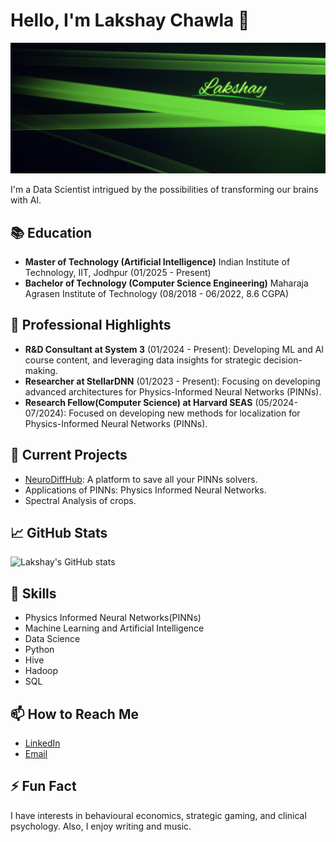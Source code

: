 # Hello, I'm Lakshay Chawla 👋

<img src="banner.jpg">

I'm a Data Scientist intrigued by the possibilities of transforming our brains with AI.

## 📚 Education

- **Master of Technology (Artificial Intelligence)**
  Indian Institute of Technology, IIT, Jodhpur (01/2025 - Present)
- **Bachelor of Technology (Computer Science Engineering)**
  Maharaja Agrasen Institute of Technology (08/2018 - 06/2022, 8.6 CGPA)

## 🌟 Professional Highlights
- **R&D Consultant at System 3** (01/2024 - Present): Developing ML and AI course content, and leveraging data insights for strategic decision-making.
- **Researcher at StellarDNN** (01/2023 - Present): Focusing on developing advanced architectures for Physics-Informed Neural Networks (PINNs).
- **Research Fellow(Computer Science) at Harvard SEAS** (05/2024-07/2024): Focused on developing new methods for localization for Physics-Informed Neural Networks (PINNs).

## 🔭 Current Projects
- [NeuroDiffHub](http://dev.neurodiff.io): A platform to save all your PINNs solvers.
- Applications of PINNs: Physics Informed Neural Networks.
- Spectral Analysis of crops.

## 📈 GitHub Stats
![Lakshay's GitHub stats](https://github-readme-stats.vercel.app/api?username=Lakshay-13&show_icons=true&theme=radical&bg_color=967bb6&title_color=0afa9e&text_color=0afa9e)

## 🚀 Skills
- Physics Informed Neural Networks(PINNs)
- Machine Learning and Artificial Intelligence
- Data Science
- Python
- Hive
- Hadoop
- SQL
  
## 📫 How to Reach Me
- [LinkedIn](https://www.linkedin.com/in/lakshaychawla13)
- [Email](mailto:lakshaychawla13@gmail.com)

## ⚡ Fun Fact
I have interests in behavioural economics, strategic gaming, and clinical psychology. Also, I enjoy writing and music.
